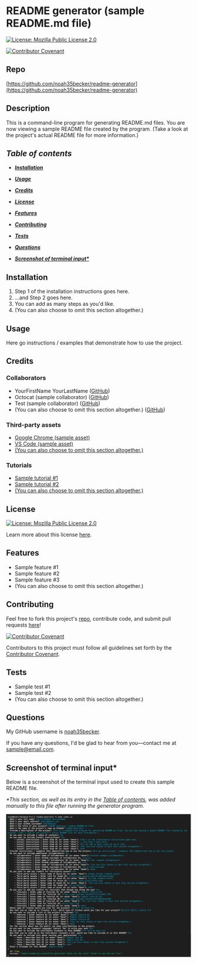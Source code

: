 # README generator (sample README.md file)
[![License: Mozilla Public License 2.0](https://img.shields.io/badge/License-Mozilla%20Public%20License%202.0-informational.svg)](https://choosealicense.com/licenses/mpl-2.0)

[![Contributor Covenant](https://img.shields.io/badge/Contributor%20Covenant-2.1-4baaaa.svg)](https://www.contributor-covenant.org/version/2/1/code_of_conduct/)
    

## Repo
[https://github.com/noah35becker/readme-generator](https://github.com/noah35becker/readme-generator)


## Description
This is a command-line program for generating README.md files. You are now viewing a sample README file created by the program. (Take a look at the project's actual README file for more information.)


<i><b>
## Table of contents
- [Installation](#installation)
- [Usage](#usage)
- [Credits](#credits)
- [License](#license)

- [Features](#features)
- [Contributing](#contributing)
- [Tests](#tests)

- [Questions](#questions)
- [Screenshot of terminal input*](#screenshot-of-terminal-input)
</i></b>


## Installation
1. Step 1 of the installation instructions goes here.
2. ...and Step 2 goes here.
3. You can add as many steps as you'd like.
4. (You can also choose to omit this section altogether.)


## Usage
Here go instructions / examples that demonstrate how to use the project.


## Credits

### Collaborators
- YourFirstName YourLastName ([GitHub](https://github.com/noah35becker))
- Octocat (sample collaborator) ([GitHub](https://github.com/octocat))
- Test (sample collaborator) ([GitHub](https://github.com/test))
- (You can also choose to omit this section altogether.) ([GitHub](https://github.com/not-a-real-username))

### Third-party assets
- [Google Chrome (sample asset)](https://www.google.com/chrome/downloads/)
- [VS Code (sample asset)](https://code.visualstudio.com/)
- [(You can also choose to omit this section altogether.)](not-a-real-link)

### Tutorials
- [Sample tutorial #1](https://www.youtube.com/watch?v=HIj8wU_rGIU)
- [Sample tutorial #2](https://www.youtube.com/watch?v=5HaJPpihkBI)
- [(You can also choose to omit this section altogether.)](not-a-real-link)


## License

[![License: Mozilla Public License 2.0](https://img.shields.io/badge/License-Mozilla%20Public%20License%202.0-informational.svg)](https://choosealicense.com/licenses/mpl-2.0)

Learn more about this license [here](https://choosealicense.com/licenses/mpl-2.0).



## Features
- Sample feature #1
- Sample feature #2
- Sample feature #3
- (You can also choose to omit this section altogether.)


## Contributing
Feel free to fork this project's [repo](https://github.com/noah35becker/readme-generator), contribute code, and submit pull requests [here](https://github.com/noah35becker/readme-generator/pulls)!

[![Contributor Covenant](https://img.shields.io/badge/Contributor%20Covenant-2.1-4baaaa.svg)](https://www.contributor-covenant.org/version/2/1/code_of_conduct/)

Contributors to this project must follow all guidelines set forth by the [Contributor Covenant](https://www.contributor-covenant.org/version/2/1/code_of_conduct/).



## Tests
- Sample test #1
- Sample test #2
- (You can also choose to omit this section altogether.)


## Questions
My GitHub username is [noah35becker](https://github.com/noah35becker).

If you have any questions, I'd be glad to hear from you—contact me at [sample@email.com](mailto:sample@email.com).


## Screenshot of terminal input*
Below is a screenshot of the terminal input used to create this sample README file.

<i>*This section, as well as its entry in the [Table of contents](#table-of-contents), was added manually to this file after running the generator program.</i>

![Screenshot of terminal input](./assets/images/sample-readme-terminal-input.png)
